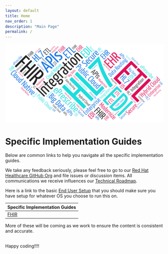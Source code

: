 ```yaml
---
layout: default
title: Home
nav_order: 1
description: "Main Page"
permalink: /
---
```

![iDaaS Word Art](../../images/iDAAS-Web-WordCloud.png)

# Specific Implementation Guides
Below are common links to help you navigate all the specific implementation guides.

We take any feedback seriously, please feel free to go to our <a href="https://github.com/RedHat-Healthcare/" target="_blank"> Red Hat Healthcare GitHub Org</a>
and file issues or discussion items. All communications we receive influences our [Technical Roadmap](../Roadmap/Index.md).

Here is a link to the basic [End User Setup](../Technical/EndUserSetup.md) that you should make sure you have setup for whatever
OS you choose to run this on.

| Specific Implementation Guides|
| -------------|
|[FHIR](FHIR.md)|

More of these will be coming as we work to ensure the content is consistent and accurate.

<br/>
Happy coding!!!!
